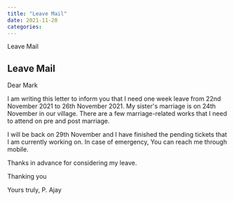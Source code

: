 ```yaml
---
title: "Leave Mail"
date: 2021-11-20
categories:
---
```


Leave Mail

## Leave Mail


Dear Mark

I am writing this letter to inform you that I need one week leave from 22nd November 2021 to 26th November 2021. My sister's marriage is on 24th November in our village. There are a few marriage-related works that I need to attend on pre and post marriage.

I will be back on 29th November and I have finished the pending tickets that I am currently working on. In case of emergency, You can reach me through mobile.

Thanks in advance for considering my leave.

Thanking you

Yours truly,
P. Ajay